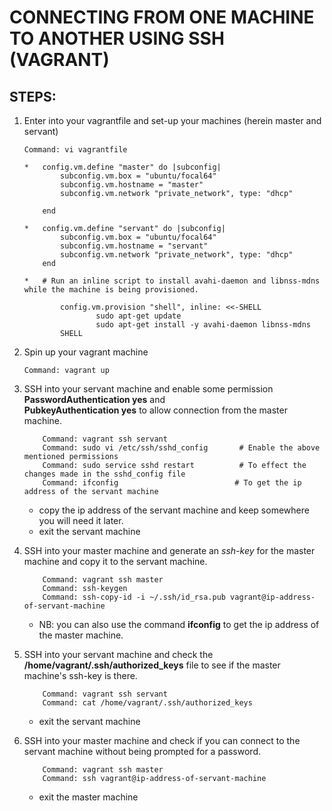 # CONNECTING FROM ONE MACHINE TO ANOTHER USING SSH (VAGRANT)

## STEPS:

1.  Enter into your vagrantfile and set-up your machines (herein master and servant)

        Command: vi vagrantfile
        
        *   config.vm.define "master" do |subconfig|
                subconfig.vm.box = "ubuntu/focal64"
                subconfig.vm.hostname = "master"
                subconfig.vm.network "private_network", type: "dhcp"

            end

        *   config.vm.define "servant" do |subconfig|
                subconfig.vm.box = "ubuntu/focal64"
                subconfig.vm.hostname = "servant"
                subconfig.vm.network "private_network", type: "dhcp"
            end

        *   # Run an inline script to install avahi-daemon and libnss-mdns while the machine is being provisioned.

                config.vm.provision "shell", inline: <<-SHELL
                        sudo apt-get update
                        sudo apt-get install -y avahi-daemon libnss-mdns
                SHELL


2.  Spin up your vagrant machine
  
        Command: vagrant up  


3.  SSH into your servant machine and enable some permission **PasswordAuthentication yes** and  
    **PubkeyAuthentication yes** to allow connection from the master machine.
    
            Command: vagrant ssh servant
            Command: sudo vi /etc/ssh/sshd_config       # Enable the above mentioned permissions
            Command: sudo service sshd restart          # To effect the changes made in the sshd_config file
            Command: ifconfig                          # To get the ip address of the servant machine

    *   copy the ip address of the servant machine and keep somewhere you will need it later.
    *   exit the servant machine


4.  SSH into your master machine and generate an *ssh-key* for the master machine and copy it 
    to the servant machine.
    
            Command: vagrant ssh master
            Command: ssh-keygen
            Command: ssh-copy-id -i ~/.ssh/id_rsa.pub vagrant@ip-address-of-servant-machine
    *   NB: you can also use the command **ifconfig** to get the ip address of the master machine.

    
5.  SSH into your servant machine and check the **/home/vagrant/.ssh/authorized_keys** file to see if the
    master machine's ssh-key is there.
    
            Command: vagrant ssh servant
            Command: cat /home/vagrant/.ssh/authorized_keys
    *   exit the servant machine


6.  SSH into your master machine and check if you can connect to the servant machine without
    being prompted for a password.
    
            Command: vagrant ssh master
            Command: ssh vagrant@ip-address-of-servant-machine
    *   exit the master machine

